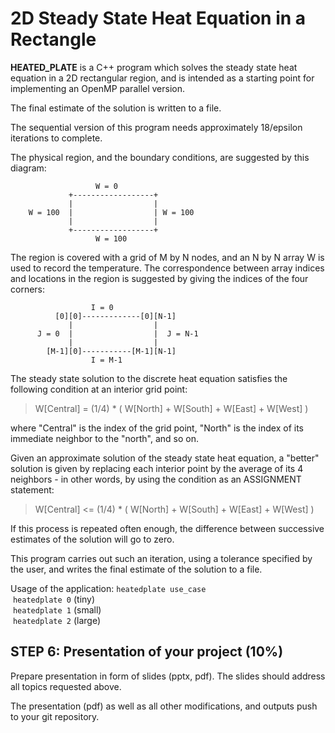 # 2D Steady State Heat Equation in a Rectangle
**HEATED\_PLATE** is a C++ program which solves the steady state heat
equation in a 2D rectangular region, and is intended as a starting point
for implementing an OpenMP parallel version.

The final estimate of the solution is written to a file.

The sequential version of this program needs approximately 18/epsilon
iterations to complete.

The physical region, and the boundary conditions, are suggested by this
diagram:

                       W = 0
                 +------------------+
                 |                  |
        W = 100  |                  | W = 100
                 |                  |
                 +------------------+
                       W = 100
          

The region is covered with a grid of M by N nodes, and an N by N array W
is used to record the temperature. The correspondence between array
indices and locations in the region is suggested by giving the indices
of the four corners:

                      I = 0
              [0][0]-------------[0][N-1]
                 |                  |
          J = 0  |                  |  J = N-1
                 |                  |
            [M-1][0]-----------[M-1][N-1]
                      I = M-1
          

The steady state solution to the discrete heat equation satisfies the
following condition at an interior grid point:

> W\[Central\] = (1/4) \* ( W\[North\] + W\[South\] + W\[East\] +
> W\[West\] )

where "Central" is the index of the grid point, "North" is the index of
its immediate neighbor to the "north", and so on.

Given an approximate solution of the steady state heat equation, a
"better" solution is given by replacing each interior point by the
average of its 4 neighbors - in other words, by using the condition as
an ASSIGNMENT statement:

> W\[Central\] &lt;= (1/4) \* ( W\[North\] + W\[South\] + W\[East\] +
> W\[West\] )

If this process is repeated often enough, the difference between
successive estimates of the solution will go to zero.

This program carries out such an iteration, using a tolerance specified
by the user, and writes the final estimate of the solution to a file.

Usage of the application: `heatedplate use_case`\
&nbsp;`heatedplate 0` (tiny)\
&nbsp;`heatedplate 1` (small)\
&nbsp;`heatedplate 2` (large)

## STEP 6:  Presentation of your project (10%)

Prepare presentation in form of slides (pptx, pdf). The slides should address all topics requested above.

The presentation (pdf) as well as all other modifications, and outputs push to your git repository.
